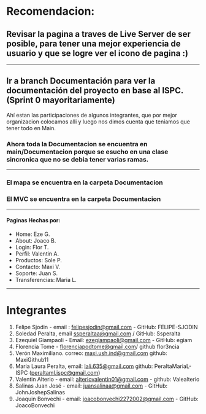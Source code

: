 # Recomendacion:

## Revisar la pagina a traves de Live Server de ser posible, para tener una mejor experiencia de usuario y que se logre ver el icono de pagina :)

---

## Ir a branch Documentación para ver la documentación del proyecto en base al ISPC. (Sprint 0 mayoritariamente)

Ahí estan las participaciones de algunos integrantes, que por mejor organizacion colocamos alli y luego nos dimos cuenta que teniamos que tener todo en Main.

### Ahora toda la Documentacion se encuentra en main/Documentacion porque se esucho en una clase sincronica que no se debia tener varias ramas.

---

### El mapa se encuentra en la carpeta Documentacion

### El MVC se encuentra en la carpeta Documentacion

---

#### Paginas Hechas por:

- Home: Eze G.
- About: Joaco B.
- Login: Flor T.
- Perfil: Valentin A.
- Productos: Sole P.
- Contacto: Maxi V.
- Soporte: Juan S.
- Transferencias: Maria L.

---

# Integrantes

1. Felipe Sjodin - email : felipesjodin@gmail.com - GitHub: FELIPE-SJODIN
2. Soledad Peralta, email ssperaltaa@gmail.com / GitHub: Ssperalta
3. Ezequiel Giampaoli - Email: ezegiampaoli@gmail.com - GitHub: egiam
4. Florencia Tome - florenciapodtome@gmail.com/ github flor3ncia
5. Verón Maximiliano. correo: maxi.ush.ind@gmail.com github: MaxiGithub11
6. Maria Laura Peralta, email: lali.635@gmail.com github: PeraltaMariaL-ISPC (peraltaml.ispc@gmail.com)
7. Valentin Alterio - email: alteriovalentin01@gmail.com - github: Valealterio
8. Salinas Juan José - email: juansalinaa@gmail.com - GitHub: JohnJoshepSalinas
9. Joaquin Bonvechi - email: joacobonvechi2272002@gmail.com - GitHub: JoacoBonvechi
